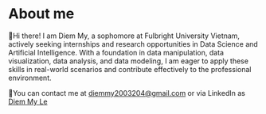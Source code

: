 # About me
👋Hi there! I am Diem My, a sophomore at Fulbright University Vietnam, actively seeking internships and research opportunities in Data Science and Artificial Intelligence. 
  With a foundation in data manipulation, data visualization, data analysis, and data modeling, I am eager to apply these skills in real-world scenarios and contribute 
  effectively to the professional environment.
  
📘You can contact me at diemmy2003204@gmail.com or via LinkedIn as [Diem My Le](https://www.linkedin.com/in/diem-my-le/)


<!--
**diemmylelelele/diemmylelelele** is a ✨ _special_ ✨ repository because its `README.md` (this file) appears on your GitHub profile.

Here are some ideas to get you started:

- 🔭 I’m currently working on ...
- 🌱 I’m currently learning ...
- 👯 I’m looking to collaborate on ...
- 🤔 I’m looking for help with ...
- 💬 Ask me about ...
- 📫 How to reach me: ...
- 😄 Pronouns: ...
- ⚡ Fun fact: ...
-->
